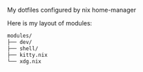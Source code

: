 My dotfiles configured by nix home-manager

Here is my layout of modules:

```txt
modules/
├── dev/
├── shell/
├── kitty.nix
└── xdg.nix
```
